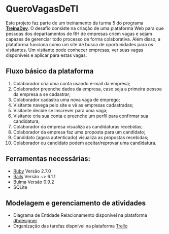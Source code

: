 # QueroVagasDeTI

Este projeto faz parte de um treinamento da turma 5 do programa **[TreinaDev](https://treinadev.com.br/)**. O desafio consiste na criação de uma plataforma Web para que pessoas dos departamentos de RH de empresas criem vagas e sejam capazes de gerenciar todo processo de forma colaborativa. Além disso, a plataforma funciona como um site de busca de oportunidades para os visitantes. Um visitante pode conhecer empresas, ver suas vagas disponíveis e aplicar para estas vagas.

## Fluxo básico da plataforma

1. Colaborador cria uma conta usando e-mail da empresa;
2. Colaborador preenche dados da empresa, caso seja a primeira pessoa da empresa a se
cadastrar;
3. Colaborador cadastra uma nova vaga de emprego;
4. Visitante navega pelo site e vê as empresas cadastradas;
5. Visitante decide se inscrever para uma vaga;
6. Visitante cria sua conta e preenche um perfil para confirmar sua candidatura;
7. Colaborador da empresa visualiza as candidaturas recebidas;
8. Colaborador da empresa faz uma proposta para um candidato;
9. Candidato (agora autenticado) visualiza as propostas recebidas;
10. Colaborador ou candidato podem aceitar/reprovar uma candidatura.

## Ferramentas necessárias:

* [Ruby](https://www.ruby-lang.org/pt/) Versão 2.7.0 
* [Rails](https://guides.rubyonrails.org/) Versão ~> 6.1.1
* [Bulma](https://bulma.io/) Versão 0.9.2
* SQLite

## Modelagem e gerenciamento de atividades

- Diagrama de Entidade Relacionamento disponível na plataforma [dbdesigner](https://dbdesigner.page.link/eTPjgPFeWSdobDv68)
- Organização das tarefas dispnível na plataforma [Trello](https://trello.com/invite/b/eGf7jfJ3/cbd25b6b53977768d47031ac5abdd61e/mvp)